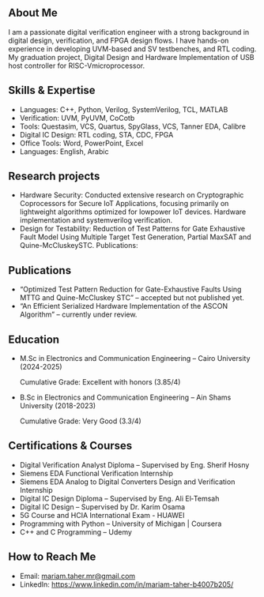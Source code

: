 ## About Me
I am a passionate digital verification engineer with a strong background in digital design, verification, and FPGA design flows. I have hands-on experience in developing UVM-based and SV testbenches, and RTL coding. My graduation project, Digital Design and Hardware Implementation of USB host controller for RISC-Vmicroprocessor.


## Skills & Expertise
* Languages: C++, Python, Verilog, SystemVerilog, TCL, MATLAB
* Verification: UVM, PyUVM, CoCotb
* Tools: Questasim, VCS, Quartus, SpyGlass, VCS, Tanner EDA, Calibre
* Digital IC Design: RTL coding, STA, CDC, FPGA
* Office Tools: Word, PowerPoint, Excel 
* Languages: English, Arabic
  
## Research projects
* Hardware Security: Conducted extensive research on Cryptographic Coprocessors for Secure IoT Applications, focusing primarily on lightweight algorithms optimized for lowpower IoT devices. Hardware implementation and systemverilog verification.
* Design for Testability: Reduction of Test Patterns for Gate Exhaustive Fault Model Using Multiple Target Test Generation, Partial MaxSAT and Quine-McCluskeySTC.
Publications: 

## Publications
* “Optimized Test Pattern Reduction for Gate-Exhaustive Faults Using MTTG and Quine-McCluskey STC” – accepted but not published yet.
* “An Efficient Serialized Hardware Implementation of the ASCON Algorithm” – currently under review. 

## Education
* M.Sc in Electronics and Communication Engineering – Cairo University (2024-2025)

  Cumulative Grade: Excellent with honors (3.85/4)
* B.Sc in Electronics and Communication Engineering – Ain Shams University (2018-2023)

  Cumulative Grade: Very Good (3.3/4)


## Certifications & Courses

* Digital Verification Analyst Diploma – Supervised by Eng. Sherif Hosny
* Siemens EDA Functional Verification Internship
* Siemens EDA Analog to Digital Converters Design and Verification Internship 
* Digital IC Design Diploma – Supervised by Eng. Ali El‐Temsah
* Digital IC Design – Supervised by Dr. Karim Osama
* 5G Course and HCIA International Exam - HUAWEI
* Programming with Python – University of Michigan | Coursera
* C++ and C Programming – Udemy

## How to Reach Me
* Email: mariam.taher.mr@gmail.com
* LinkedIn: https://www.linkedin.com/in/mariam-taher-b4007b205/

<!--
**mariamtaher2000/mariamtaher2000** is a ✨ _special_ ✨ repository because its `README.md` (this file) appears on your GitHub profile.

Here are some ideas to get you started:

- 🔭 I’m currently working on ...
- 🌱 I’m currently learning ...
- 👯 I’m looking to collaborate on ...
- 🤔 I’m looking for help with ...
- 💬 Ask me about ...
- 📫 How to reach me: ...
- 😄 Pronouns: ...
- ⚡ Fun fact: ...
-->
